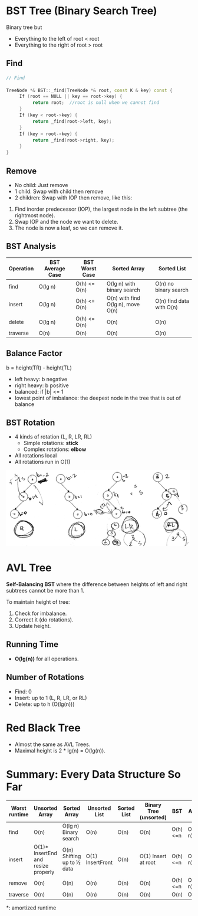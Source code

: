 # BST Tree (Binary Search Tree)

Binary tree but
- Everything to the left of root < root
- Everything to the right of root > root

## Find

```cpp
// Find

TreeNode *& BST::_find(TreeNode *& root, const K & key) const {
     If (root == NULL || key == root->key) {
          return root;  //root is null when we cannot find
     }
     If (key < root->key) {
          return _find(root->left, key);
     }
     If (key > root->key) {
          return _find(root->right, key);
     }
}
```

## Remove

- No child: Just remove
- 1 child: Swap with child then remove
- 2 children: Swap with IOP then remove, like this:

1. Find inorder predecessor (IOP), the largest node in the left subtree (the rightmost node).
2. Swap IOP and the node we want to delete.
3. The node is now a leaf, so we can remove it.

<!-- <img src="img/bst_remove_1.png" width="250px">
<img src="img/bst_remove_2.png" width="250px">
<img src="img/bst_remove_3.png" width="250px"> -->

## BST Analysis

| Operation | BST Average Case | BST Worst Case | Sorted Array                      | Sorted List              |
| --------- | ---------------- | -------------- | --------------------------------- | ------------------------ |
| find      | O(lg n)          | O(h) <= O(n)   | O(lg n) with binary search        | O(n) no binary search    |
| insert    | O(lg n)          | O(h) <= O(n)   | O(n) with find O(lg n), move O(n) | O(n) find data with O(n) |
| delete    | O(lg n)          | O(h) <= O(n)   | O(n)                              | O(n)                     |
| traverse  | O(n)             | O(n)           | O(n)                              | O(n)                     |

## Balance Factor

b = height(TR) - height(TL)

- left heavy: b negative
- right heavy: b positive
- balanced: if |b| <= 1
- lowest point of imbalance: the deepest node in the tree that is out of balance

## BST Rotation

- 4 kinds of rotation (L, R, LR, RL)
  - Simple rotations: **stick**
  - Complex rotations: **elbow**
- All rotations local
- All rotations run in O(1)

<img src="img/avl_rotate.jpg" width="500px">

# AVL Tree

**Self-Balancing BST** where the difference between heights of left and right subtrees cannot be more than 1.

To maintain height of tree:
1. Check for imbalance.
2. Correct it (do rotations).
3. Update height.

## Running Time

- **O(lg(n))** for all operations.

## Number of Rotations

- Find: 0
- Insert: up to 1 (L, R, LR, or RL)
- Delete: up to h (O(lg(n)))

# Red Black Tree

- Almost the same as AVL Trees.
- Maximal height is 2 * lg(n) = O(lg(n)).

# Summary: Every Data Structure So Far

| Worst runtime | Unsorted Array                      | Sorted Array               | Unsorted List    | Sorted List | Binary Tree (unsorted) | BST     | AVL     |
| ------------- | ----------------------------------- | -------------------------- | ---------------- | ----------- | ---------------------- | ------- | ------- |
| find          | O(n)                                | O(lg n) Binary search      | O(n)             | O(n)        | O(n)                   | O(h)<=n | O(lg n) |
| insert        | O(1)* InsertEnd and resize properly | O(n) Shifting up to ½ data | O(1) InsertFront | O(n)        | O(1) Insert at root    | O(h)<=n | O(lg n) |
| remove        | O(n)                                | O(n)                       | O(n)             | O(n)        | O(n)                   | O(h)<=n | O(lg n) |
| traverse      | O(n)                                | O(n)                       | O(n)             | O(n)        | O(n)                   | O(n)    | O(n)    |

*: amortized runtime